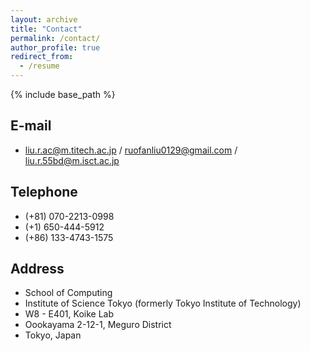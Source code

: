 ```yaml
---
layout: archive
title: "Contact"
permalink: /contact/
author_profile: true
redirect_from:
  - /resume
---
```


{% include base_path %}

## E-mail
* liu.r.ac@m.titech.ac.jp / ruofanliu0129@gmail.com / liu.r.55bd@m.isct.ac.jp
 
## Telephone
* (+81) 070-2213-0998
* (+1) 650-444-5912
* (+86) 133-4743-1575

## Address
* School of Computing
* Institute of Science Tokyo (formerly Tokyo Institute of Technology)
* W8 - E401, Koike Lab
* Oookayama 2-12-1, Meguro District
* Tokyo, Japan
